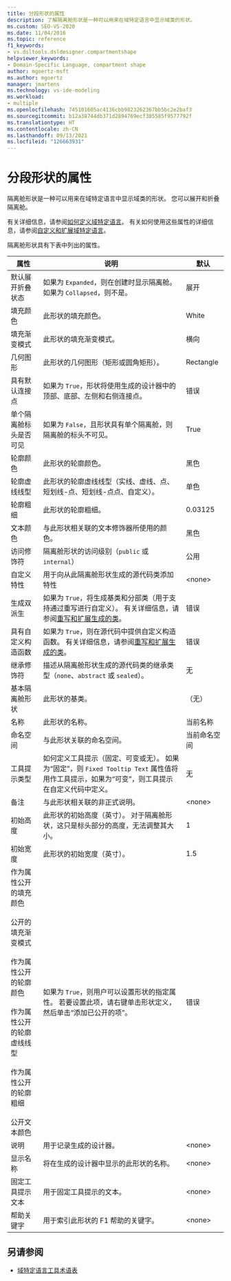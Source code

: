```yaml
---
title: 分段形状的属性
description: 了解隔离舱形状是一种可以用来在域特定语言中显示域类的形状。
ms.custom: SEO-VS-2020
ms.date: 11/04/2016
ms.topic: reference
f1_keywords:
- vs.dsltools.dsldesigner.compartmentshape
helpviewer_keywords:
- Domain-Specific Language, compartment shape
author: mgoertz-msft
ms.author: mgoertz
manager: jmartens
ms.technology: vs-ide-modeling
ms.workload:
- multiple
ms.openlocfilehash: 745101605ac4136cbb9823262367bb5bc2e2baf3
ms.sourcegitcommit: b12a38744db371d2894769ecf305585f9577792f
ms.translationtype: HT
ms.contentlocale: zh-CN
ms.lasthandoff: 09/13/2021
ms.locfileid: "126663931"
---
```

# <a name="properties-of-compartment-shapes"></a>分段形状的属性
隔离舱形状是一种可以用来在域特定语言中显示域类的形状。 您可以展开和折叠隔离舱。

 有关详细信息，请参阅[如何定义域特定语言](../modeling/how-to-define-a-domain-specific-language.md)。 有关如何使用这些属性的详细信息，请参阅[自定义和扩展域特定语言](../modeling/customizing-and-extending-a-domain-specific-language.md)。

 隔离舱形状具有下表中列出的属性。

|属性|说明|默认|
|-|-|-|
|默认展开折叠状态|如果为 `Expanded`，则在创建时显示隔离舱。 如果为 `Collapsed`，则不是。|展开|
|填充颜色|此形状的填充颜色。|White|
|填充渐变模式|此形状的填充渐变模式。|横向|
|几何图形|此形状的几何图形（矩形或圆角矩形）。|Rectangle|
|具有默认连接点|如果为 `True`，形状将使用生成的设计器中的顶部、底部、左侧和右侧连接点。|错误|
|单个隔离舱标头是否可见|如果为 `False`，且形状具有单个隔离舱，则隔离舱的标头不可见。|True|
|轮廓颜色|此形状的轮廓颜色。|黑色|
|轮廓虚线线型|此形状的轮廓虚线线型（实线、虚线、点、短划线-点、短划线-点点、自定义）。|单色|
|轮廓粗细|此形状的轮廓粗细。|0.03125|
|文本颜色|与此形状相关联的文本修饰器所使用的颜色。|黑色|
|访问修饰符|隔离舱形状的访问级别（`public` 或 `internal`）|公用|
|自定义特性|用于向从此隔离舱形状生成的源代码类添加特性|\<none>|
|生成双派生|如果为 `True`，将生成基类和分部类（用于支持通过重写进行自定义）。 有关详细信息，请参阅[重写和扩展生成的类](../modeling/overriding-and-extending-the-generated-classes.md)。|错误|
|具有自定义构造函数|如果为 `True`，则在源代码中提供自定义构造函数。 有关详细信息，请参阅[重写和扩展生成的类](../modeling/overriding-and-extending-the-generated-classes.md)。|错误|
|继承修饰符|描述从隔离舱形状生成的源代码类的继承类型（`none`、`abstract` 或 `sealed`）。|无|
|基本隔离舱形状|此形状的基类。|（无）|
|名称|此形状的名称。|当前名称|
|命名空间|与此形状关联的命名空间。|当前命名空间|
|工具提示类型|如何定义工具提示（固定、可变或无）。 如果为“固定”，则 `Fixed Tooltip Text` 属性值将用作工具提示，如果为“可变”，则工具提示在自定义代码中定义。|无|
|备注|与此形状相关联的非正式说明。|\<none>|
|初始高度|此形状的初始高度（英寸）。 对于隔离舱形状，这只是标头部分的高度，无法调整其大小。|1|
|初始宽度|此形状的初始宽度（英寸）。|1.5|
|作为属性公开的填充颜色<br /><br /> 公开的填充渐变模式<br /><br /> 作为属性公开的轮廓颜色<br /><br /> 作为属性公开的轮廓虚线线型<br /><br /> 作为属性公开的轮廓粗细<br /><br /> 公开文本颜色|如果为 `True`，则用户可以设置形状的指定属性。 若要设置此项，请右键单击形状定义，然后单击“添加已公开的项”。|错误|
|说明|用于记录生成的设计器。|\<none>|
|显示名称|将在生成的设计器中显示的此形状的名称。|\<none>|
|固定工具提示文本|用于固定工具提示的文本。|\<none>|
|帮助关键字|用于索引此形状的 F1 帮助的关键字。|\<none>|

## <a name="see-also"></a>另请参阅

- [域特定语言工具术语表](/previous-versions/bb126564(v=vs.100))